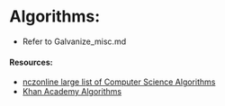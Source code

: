 # Algorithms:

- Refer to Galvanize_misc.md
#### Resources:
- [nczonline large list of Computer Science Algorithms](https://www.nczonline.net/blog/tag/computer-science/)
- [Khan Academy Algorithms](https://www.khanacademy.org/computing/computer-science/algorithms)

